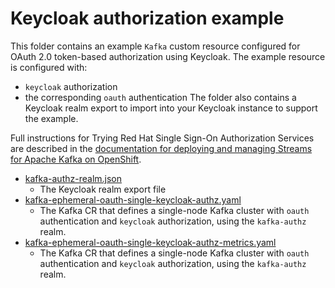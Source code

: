 # Keycloak authorization example

This folder contains an example `Kafka` custom resource configured for OAuth 2.0 token-based authorization using Keycloak. The example resource is configured with:
- `keycloak` authorization
- the corresponding `oauth` authentication
The folder also contains a Keycloak realm export to import into your Keycloak instance to support the example.

Full instructions for Trying Red Hat Single Sign-On Authorization Services are described in the [documentation for deploying and managing Streams for Apache Kafka on OpenShift](https://access.redhat.com/documentation/en-us/red_hat_amq_streams/).

- [kafka-authz-realm.json](./kafka-authz-realm.json)
  - The Keycloak realm export file
- [kafka-ephemeral-oauth-single-keycloak-authz.yaml](./kafka-ephemeral-oauth-single-keycloak-authz.yaml)
  - The Kafka CR that defines a single-node Kafka cluster with `oauth` authentication and `keycloak` authorization,
    using the `kafka-authz` realm.
- [kafka-ephemeral-oauth-single-keycloak-authz-metrics.yaml](./kafka-ephemeral-oauth-single-keycloak-authz-metrics.yaml)
  - The Kafka CR that defines a single-node Kafka cluster with `oauth` authentication and `keycloak` authorization, using the `kafka-authz` realm.
